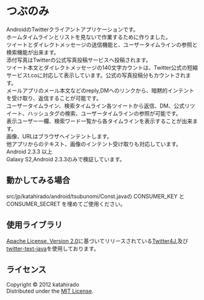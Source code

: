つぶのみ
======================
AndroidのTwitterクライアントアプリケーションです。  
ホームタイムラインとリストを見ないで作業するために作りました。  
ツイートとダイレクトメッセージの送信機能と、ユーザータイムラインの参照と検索機能が出来ます。  
添付写真はTwitterの公式写真投稿サービスへ投稿されます。  
ツイート本文とダイレクトメッセージの140文字カウントは、Twitter公式の短縮サービスt.coに対応して表示しています。公式の写真投稿分もカウントされます。  
メールアプリのメール本文などのreply,DMへのリンクから、暗黙的インテントを受け取り、返信することが可能です。  
ユーザータイムライン、検索タイムライン各ツイートから返信、DM、公式リツイート、ハッシュタグの検索、ユーザータイムラインの参照が可能です。  
表示ユーザー一欄、検索ワード一覧から各タイムラインを表示することが出来ます。  
画像、URLはブラウザへインテントします。  
他アプリからのテキスト、画像のインテント受け取りも対応しています。  
Android 2.3.3 以上  
Galaxy S2,Android 2.3.3のみで検証しています。  

動かしてみる場合
----------
src/jp/katahirado/android/tsubunomi/Const.javaの CONSUMER_KEY と CONSUMER_SECRET を埋めてご使用ください。  


使用ライブラリ
----------
[Apache License, Version 2.0][Apache]に基づいてリリースされている[Twitter4J][4j],及び[twitter-text-java][ttj]を使用しております。  

ライセンス
----------
Copyright &copy; 2012 katahirado  
Distributed under the [MIT License][mit].  

[Apache]: http://www.apache.org/licenses/LICENSE-2.0
[MIT]: http://www.opensource.org/licenses/mit-license.php
[ttj]: https://github.com/twitter/twitter-text-java
[4j]: http://twitter4j.org/ja/index.html
